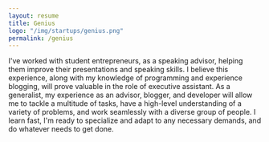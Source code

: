 ```yaml
---
layout: resume
title: Genius 
logo: "/img/startups/genius.png"
permalink: /genius
---
```


 I've worked with student entrepreneurs, as a speaking advisor, helping them improve their presentations and speaking skills. I believe this experience, along with my knowledge of programming and experience blogging, will prove valuable in the role of executive assistant. As a generalist, my experience as an advisor, blogger, and developer will allow me to tackle a multitude of tasks, have a high-level understanding of a variety of problems, and work seamlessly with a diverse group of people. I learn fast, I'm ready to specialize and adapt to any necessary demands, and do whatever needs to get done.

             